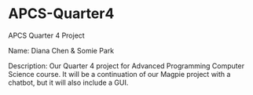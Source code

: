 # APCS-Quarter4
APCS Quarter 4 Project

Name: Diana Chen & Somie Park

Description: Our Quarter 4 project for Advanced Programming Computer Science course.
	It will be a continuation of our Magpie project with a chatbot, but it will
	also include a GUI.
	
